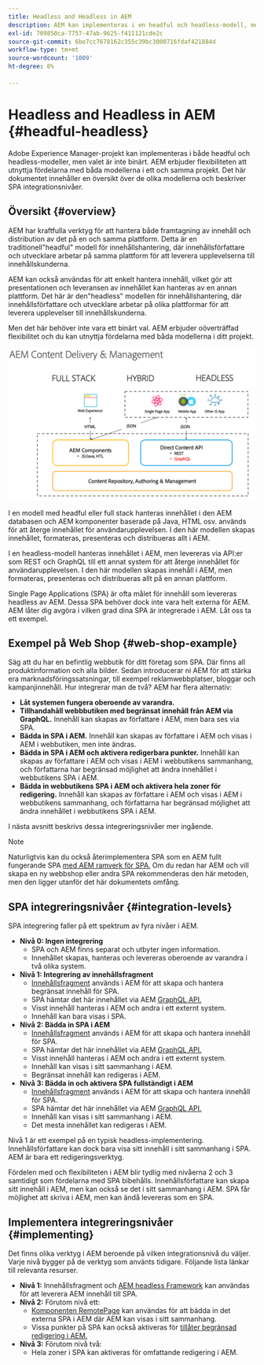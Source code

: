 ```yaml
---
title: Headless and Headless in AEM
description: AEM kan implementeras i en headful och headless-modell, men valet är inte binärt. AEM erbjuder flexibiliteten att utnyttja fördelarna med båda modellerna i ett och samma projekt.
exl-id: 709850ca-7757-47ab-9625-f411121cde2c
source-git-commit: 6be7cc7678162c355c39bc3000716fdaf421884d
workflow-type: tm+mt
source-wordcount: '1009'
ht-degree: 0%

---
```


# Headless and Headless in AEM {#headful-headless}

Adobe Experience Manager-projekt kan implementeras i både headful och headless-modeller, men valet är inte binärt. AEM erbjuder flexibiliteten att utnyttja fördelarna med båda modellerna i ett och samma projekt. Det här dokumentet innehåller en översikt över de olika modellerna och beskriver SPA integrationsnivåer.

## Översikt {#overview}

AEM har kraftfulla verktyg för att hantera både framtagning av innehåll och distribution av det på en och samma plattform. Detta är en traditionell&quot;headful&quot; modell för innehållshantering, där innehållsförfattare och utvecklare arbetar på samma plattform för att leverera upplevelserna till innehållskunderna.

AEM kan också användas för att enkelt hantera innehåll, vilket gör att presentationen och leveransen av innehållet kan hanteras av en annan plattform. Det här är den&quot;headless&quot; modellen för innehållshantering, där innehållsförfattare och utvecklare arbetar på olika plattformar för att leverera upplevelser till innehållskunderna.

Men det här behöver inte vara ett binärt val. AEM erbjuder oöverträffad flexibilitet och du kan utnyttja fördelarna med båda modellerna i ditt projekt.

![AEM implementeringsmodeller](/help/headless/assets/aem-implementation-models.png)

I en modell med headful eller full stack hanteras innehållet i den AEM databasen och AEM komponenter baserade på Java, HTML osv. används för att återge innehållet för användarupplevelsen. I den här modellen skapas innehållet, formateras, presenteras och distribueras allt i AEM.

I en headless-modell hanteras innehållet i AEM, men levereras via API:er som REST och GraphQL till ett annat system för att återge innehållet för användarupplevelsen. I den här modellen skapas innehåll i AEM, men formateras, presenteras och distribueras allt på en annan plattform.

Single Page Applications (SPA) är ofta målet för innehåll som levereras headless av AEM. Dessa SPA behöver dock inte vara helt externa för AEM. AEM låter dig avgöra i vilken grad dina SPA är integrerade i AEM. Låt oss ta ett exempel.

## Exempel på Web Shop {#web-shop-example}

Säg att du har en befintlig webbutik för ditt företag som SPA. Där finns all produktinformation och alla bilder. Sedan introducerar ni AEM för att stärka era marknadsföringssatsningar, till exempel reklamwebbplatser, bloggar och kampanjinnehåll. Hur integrerar man de två? AEM har flera alternativ:

* **Låt systemen fungera oberoende av varandra.**
* **Tillhandahåll webbbutiken med begränsat innehåll från AEM via GraphQL.** Innehåll kan skapas av författare i AEM, men bara ses via SPA.
* **Bädda in SPA i AEM.** Innehåll kan skapas av författare i AEM och visas i AEM i webbutiken, men inte ändras.
* **Bädda in SPA i AEM och aktivera redigerbara punkter.** Innehåll kan skapas av författare i AEM och visas i AEM i webbutikens sammanhang, och författarna har begränsad möjlighet att ändra innehållet i webbutikens SPA i AEM.
* **Bädda in webbutikens SPA i AEM och aktivera hela zoner för redigering.** Innehåll kan skapas av författare i AEM och visas i AEM i webbutikens sammanhang, och författarna har begränsad möjlighet att ändra innehållet i webbutikens SPA i AEM.

I nästa avsnitt beskrivs dessa integreringsnivåer mer ingående.

>[!NOTE]
>
>Naturligtvis kan du också återimplementera SPA som en AEM fullt fungerande SPA [med AEM ramverk för SPA.](/help/implementing/developing/hybrid/introduction.md) Om du redan har AEM och vill skapa en ny webbshop eller andra SPA rekommenderas den här metoden, men den ligger utanför det här dokumentets omfång.

## SPA integreringsnivåer {#integration-levels}

SPA integrering faller på ett spektrum av fyra nivåer i AEM.

* **Nivå 0: Ingen integrering**
   * SPA och AEM finns separat och utbyter ingen information.
   * Innehållet skapas, hanteras och levereras oberoende av varandra i två olika system.
* **Nivå 1: Integrering av innehållsfragment**
   * [Innehållsfragment](/help/sites-cloud/administering/content-fragments/content-fragments.md) används i AEM för att skapa och hantera begränsat innehåll för SPA.
   * SPA hämtar det här innehållet via AEM [GraphQL API.](/help/headless/graphql-api/content-fragments.md)
   * Visst innehåll hanteras i AEM och andra i ett externt system.
   * Innehåll kan bara visas i SPA.
* **Nivå 2: Bädda in SPA i AEM**
   * [Innehållsfragment](/help/sites-cloud/administering/content-fragments/content-fragments.md) används i AEM för att skapa och hantera innehåll för SPA.
   * SPA hämtar det här innehållet via AEM [GraphQL API.](/help/headless/graphql-api/content-fragments.md)
   * Visst innehåll hanteras i AEM och andra i ett externt system.
   * Innehåll kan visas i sitt sammanhang i AEM.
   * Begränsat innehåll kan redigeras i AEM.
* **Nivå 3: Bädda in och aktivera SPA fullständigt i AEM**
   * [Innehållsfragment](/help/sites-cloud/administering/content-fragments/content-fragments.md) används i AEM för att skapa och hantera innehåll för SPA.
   * SPA hämtar det här innehållet via AEM [GraphQL API.](/help/headless/graphql-api/content-fragments.md)
   * Innehåll kan visas i sitt sammanhang i AEM.
   * Det mesta innehållet kan redigeras i AEM.

Nivå 1 är ett exempel på en typisk headless-implementering. Innehållsförfattare kan dock bara visa sitt innehåll i sitt sammanhang i SPA. AEM är bara ett redigeringsverktyg.

Fördelen med och flexibiliteten i AEM blir tydlig med nivåerna 2 och 3 samtidigt som fördelarna med SPA bibehålls. Innehållsförfattare kan skapa sitt innehåll i AEM, men kan också se det i sitt sammanhang i AEM. SPA får möjlighet att skriva i AEM, men kan ändå levereras som en SPA.

## Implementera integreringsnivåer {#implementing}

Det finns olika verktyg i AEM beroende på vilken integrationsnivå du väljer. Varje nivå bygger på de verktyg som använts tidigare. Följande lista länkar till relevanta resurser.

* **Nivå 1:** Innehållsfragment och [AEM headless Framework](/help/headless/introduction.md) kan användas för att leverera AEM innehåll till SPA.
* **Nivå 2:** Förutom nivå ett:
   * [Komponenten RemotePage](/help/implementing/developing/hybrid/remote-page.md) kan användas för att bädda in det externa SPA i AEM där AEM kan visas i sitt sammanhang.
   * Vissa punkter på SPA kan också aktiveras för [tillåter begränsad redigering i AEM.](/help/implementing/developing/hybrid/editing-external-spa.md)
* **Nivå 3:** Förutom nivå två:
   * Hela zoner i SPA kan aktiveras för omfattande redigering i AEM.

